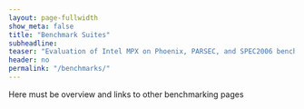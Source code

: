 ```yaml
---
layout: page-fullwidth
show_meta: false
title: "Benchmark Suites"
subheadline:
teaser: "Evaluation of Intel MPX on Phoenix, PARSEC, and SPEC2006 benchmark suites."
header: no
permalink: "/benchmarks/"
---
```


Here must be overview and links to other benchmarking pages
